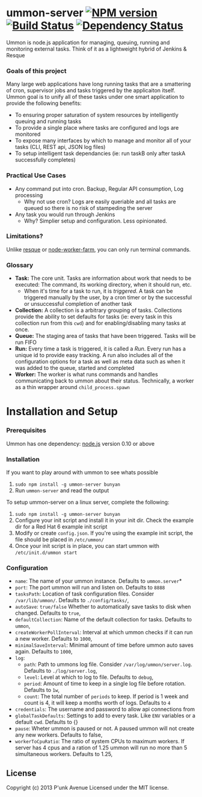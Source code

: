 # ummon-server [![NPM version](https://badge.fury.io/js/ummon-server.png)](http://badge.fury.io/js/ummon-server) [![Build Status](https://secure.travis-ci.org/punkave/ummon-server.png?branch=master)](http://travis-ci.org/punkave/ummon-server) [![Dependency Status](https://gemnasium.com/punkave/ummon-server.png)](https://gemnasium.com/punkave/ummon-server)

Ummon is node.js application for managing, queuing, running and monitoring external tasks. Think of it as a lightweight hybrid of Jenkins & Resque

### Goals of this project

Many large web applications have long running tasks that are a smattering of cron, supervisor jobs and tasks triggered by the applicaiton itself. Ummon goal is to unify all of these tasks under one smart application to provide the following benefits:

* To ensuring proper saturation of system resources by intelligently queuing and running tasks
* To provide a single place where tasks are configured and logs are monitored
* To expose many interfaces by which to manage and monitor all of your tasks (CLI, REST api, JSON log files)
* To setup intelligent task dependancies (ie: run taskB only after taskA successfully completes)

### Practical Use Cases

* Any command put into cron. Backup, Regular API consumption, Log processing
  * Why not use cron? Logs are easily queriable and all tasks are queued so there is no risk of stampeding the server
* Any task you would run through Jenkins
  * Why? Simplier setup and configuration. Less opinionated.

### Limitations?

Unlike [resque](https://github.com/resque/resque) or [node-worker-farm](https://github.com/rvagg/node-worker-farm), you can only run terminal commands.

### Glossary

* **Task:** The core unit. Tasks are information about work that needs to be executed: The command, its working directory, when it should run, etc.
  * When it's time for a task to run, it is *triggered*. A task can be triggered manually by the user, by a cron timer or by the successful or unsuccessful completion of another task
* **Collection:** A collection is a arbitrary grouping of tasks. Collections provide the ability to set defaults for tasks (ie: every task in this collection run from this `cwd`) and for enabling/disabling many tasks at once.
* **Queue:** The staging area of tasks that have been triggered. Tasks will be run FIFO
* **Run:** Every time a task is triggered, it is called a *Run*. Every run has a unique id to provide easy tracking. A run also includes all of the configuration options for a task as well as meta data such as when it was added to the queue, started and completed
* **Worker:** The worker is what runs commands and handles communicating back to ummon about their status. Technically, a worker as a thin wrapper around `child_process.spawn`

# Installation and Setup

### Prerequisites

Ummon has one dependency: [node.js](http://nodejs.org/) version 0.10 or above

### Installation

If you want to play around with ummon to see whats possible

1. `sudo npm install -g ummon-server bunyan`
2. Run `ummon-server` and read the output

To setup ummon-server on a linux server, complete the following:

1. `sudo npm install -g ummon-server bunyan`
2. Configure your init script and install it in your init dir. Check the example dir for a Red Hat 6 example init script
3. Modify or create `config.json`. If you're using the example init script, the file should be placed in `/etc/ummon/`
4. Once your init script is in place, you can start ummon with `/etc/init.d/ummon start`

### Configuration

* `name`: The name of your ummon instance. Defaults to `ummon.server`*
* `port`: The port ummon will run and listen on. Defaults to `8888`
* `tasksPath`: Location of task configuration files. Consider `/var/lib/ummon/`. Defaults to  `./config/tasks/`,
* `autoSave`: `true/false` Whether to automatically save tasks to disk when changed. Defaults to `true`,
* `defaultCollection`: Name of the default collection for tasks. Defaults to  `ummon`,
* `createWorkerPollInterval`: Interval at which ummon checks if it can run a new worker. Defaults to  `1000`,
* `minimalSaveInterval`: Minimal amount of time before ummon auto saves again. Defaults to `1000`,
* `log`:
  * `path`: Path to ummons log file. Consider `/var/log/ummon/server.log`. Defaults to `./log/server.log`,
  * `level`: Level at which to log to file. Defaults to `debug`,
  * `period`: Amount of time to keep in a single log file before rotation. Defaults to `1w`,
  * `count`: The total number of `periods` to keep. If period is 1 week and count is 4, it will keep a months worth of logs. Defaults to `4`
* `credentials`: The username and password to allow api connections from
* `globalTaskDefaults`: Settings to add to every task. Like `ENV` variables or a default `cwd`. Defaults to  {}
* `pause`: Wheter ummon is paused or not. A paused ummon will not create any new workers. Defaults to  false,
* `workerToCpuRatio`: The ratio of system CPUs to maximum workers. If server has 4 cpus and a ration of 1.25 ummon will run no more than 5 simultaneous workers. Defaults to  1.25,

## License
Copyright (c) 2013 P'unk Avenue
Licensed under the MIT license.
